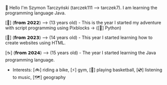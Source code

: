 👋
Hello I'm Szymon Tarczyński (tarczek111 --> tarczek7). I am learning the programming language Java.

[🥏] (𝗳𝗿𝗼𝗺 𝟮𝟬𝟮𝟮) --> (13 years old) - This is the year I started my adventure with script programming using Pixblocks -> ([🐍] Python)

[📃] (𝗳𝗿𝗼𝗺 𝟮𝟬𝟮𝟯) --> (14 years old) - This year I started learning how to create websites using HTML.

[☕] (𝗳𝗿𝗼𝗺 𝟮𝟬𝟮𝟰) --> (15 years old) - The year I started learning the Java programming language.

- Interests: [🚲] riding a bike, [⚡️] gym, [🏀] playing basketball, [💿] listening to music, [🗺️] geography 
